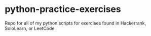 # python-practice-exercises
Repo for all of my python scripts for exercises found in Hackerrank, SoloLearn, or LeetCode
